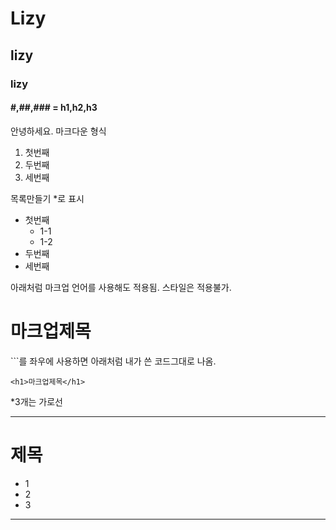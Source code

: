 # Lizy
## lizy
### lizy
####  #,##,### = h1,h2,h3
안녕하세요. 마크다운 형식 
1. 첫번째
2. 두번째
3. 세번째

목록만들기 *로 표시

* 첫번째
  * 1-1
  * 1-2  
* 두번째
* 세번째

아래처럼 마크업 언어를 사용해도 적용됨.
스타일은 적용불가.
<h1>마크업제목</h1>
```를 좌우에 사용하면 아래처럼 내가 쓴 코드그대로 나옴.

```
<h1>마크업제목</h1>
```
*3개는 가로선

***

<h1>제목</h1>
<ul>
  <li>1</li>
  <li>2</li>
  <li>3</li>
</ul>

***
